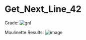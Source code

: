# Get_Next_Line_42

Grade:
![gnl](https://user-images.githubusercontent.com/65557355/206265197-be2dfe4b-009f-43ee-afa8-503329ceabc2.png)

Moulinette Results:
![image](https://user-images.githubusercontent.com/65557355/206265362-99c09f49-8391-42a6-b908-8d6cfc35cdee.png)
